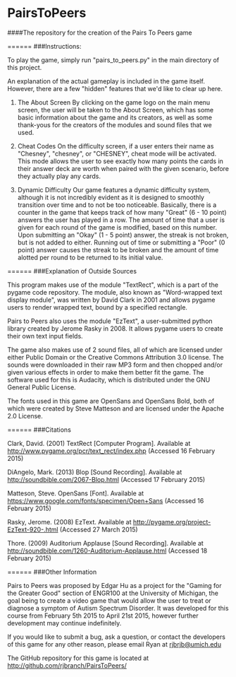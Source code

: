 # PairsToPeers
####The repository for the creation of the Pairs To Peers game

======
###Instructions:

To play the game, simply run "pairs_to_peers.py" in the main directory of this project.

An explanation of the actual gameplay is included in the game itself.  However, there are a few "hidden" features that we'd like to clear up here.

1. The About Screen
By clicking on the game logo on the main menu screen, the user will be taken to the About Screen, which has some basic information about the game and its creators, as well as some thank-yous for the creators of the modules and sound files that we used.

2. Cheat Codes
On the difficulty screen, if a user enters their name as "Chesney", "chesney", or "CHESNEY", cheat mode will be activated.  This mode allows the user to see exactly how many points the cards in their answer deck are worth when paired with the given scenario, before they actually play any cards.

3. Dynamic Difficulty
Our game features a dynamic difficulty system, although it is not incredibly evident as it is designed to smoothly transition over time and to not be too noticeable.  Basically, there is a counter in the game that keeps track of how many "Great" (6 - 10 point) answers the user has played in a row.  The amount of time that a user is given for each round of the game is modified, based on this number.  Upon submitting an "Okay" (1 - 5 point) answer, the streak is not broken, but is not added to either.  Running out of time or submitting a "Poor" (0 point) answer causes the streak to be broken and the amount of time alotted per round to be returned to its initial value.

======
###Explanation of Outside Sources

This program makes use of the module "TextRect", which is a part of the pygame code repository.  The module, also known as "Word-wrapped text display module", was written by David Clark in 2001 and allows pygame users to render wrapped text, bound by a specified rectangle.

Pairs to Peers also uses the module "EzText", a user-submitted python library created by Jerome Rasky in 2008.  It allows pygame users to create their own text input fields.

The game also makes use of 2 sound files, all of which are licensed under either Public Domain or the Creative Commons Attribution 3.0 license.  The sounds were downloaded in their raw MP3 form and then chopped and/or given various effects in order to make them better fit the game.  The software used for this is Audacity, which is distributed under the GNU General Public License.

The fonts used in this game are OpenSans and OpenSans Bold, both of which were created by Steve Matteson and are licensed under the Apache 2.0 License. 

======
###Citations

Clark, David.  (2001) TextRect [Computer Program].  Available at http://www.pygame.org/pcr/text_rect/index.php (Accessed 16 February 2015)

DiAngelo, Mark. (2013) Blop [Sound Recording].  Available at http://soundbible.com/2067-Blop.html (Accessed 17 February 2015)

Matteson, Steve. OpenSans [Font].  Available at https://www.google.com/fonts/specimen/Open+Sans (Accessed 16 February 2015)

Rasky, Jerome. (2008) EzText. Available at http://pygame.org/project-EzText-920-.html (Accessed 27 March 2015)

Thore. (2009) Auditorium Applause [Sound Recording].  Available at http://soundbible.com/1260-Auditorium-Applause.html (Accessed 18 February 2015)

======
###Other Information

Pairs to Peers was proposed by Edgar Hu as a project for the "Gaming for the Greater Good" section of ENGR100 at the University of Michigan, the goal being to create a video game that would allow the user to treat or diagnose a symptom of Autism Spectrum Disorder.  It was developed for this course from February 5th 2015 to April 21st 2015, however further development may continue indefinitely.

If you would like to submit a bug, ask a question, or contact the developers of this game for any other reason, please email Ryan at rjbrjb@umich.edu

The GitHub repository for this game is located at http://github.com/rjbranch/PairsToPeers/